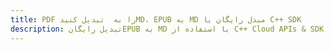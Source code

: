 ---title: PDF را به  تبدیل کنیدMD، EPUB به MD مبدل رایگان یا C++ SDKdescription: تبدیل رایگانEPUB به MD با استفاده از C++ Cloud APIs & SDK همچنین اسناد PDF را در Cloud ایجاد، ویرایش و رندر کنید.---